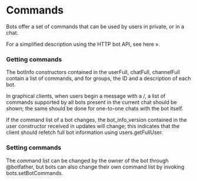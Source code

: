 # Commands

Bots offer a set of commands that can be used by users in private, or in a chat.

For a simplified description using the HTTP bot API, see here ».

### Getting commands

The botInfo constructors contained in the userFull, chatFull, channelFull contain a list of commands, and for groups, the ID and a description of each bot.

In graphical clients, when users begin a message with a /, a list of commands supported by all bots present in the current chat should be shown; the same should be done for one-to-one chats with the bot itself.

If the command list of a bot changes, the bot_info_version contained in the user constructor received in updates will change; this indicates that the client should refetch full bot information using users.getFullUser.

### Setting commands

The command list can be changed by the owner of the bot through @botfather, but bots can also change their own command list by invoking bots.setBotCommands.

